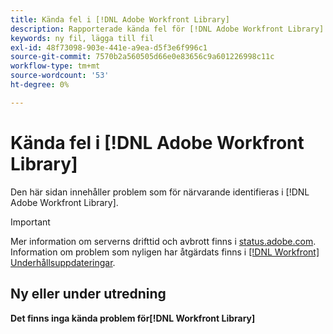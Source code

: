 ```yaml
---
title: Kända fel i [!DNL Adobe Workfront Library]
description: Rapporterade kända fel för [!DNL Adobe Workfront Library]
keywords: ny fil, lägga till fil
exl-id: 48f73098-903e-441e-a9ea-d5f3e6f996c1
source-git-commit: 7570b2a560505d66e0e83656c9a601226998c11c
workflow-type: tm+mt
source-wordcount: '53'
ht-degree: 0%

---
```


# Kända fel i [!DNL Adobe Workfront Library]

Den här sidan innehåller problem som för närvarande identifieras i [!DNL Adobe Workfront Library].

>[!IMPORTANT]
>
>Mer information om serverns drifttid och avbrott finns i [status.adobe.com](https://status.adobe.com). Information om problem som nyligen har åtgärdats finns i [[!DNL Workfront] Underhållsuppdateringar](../maintenance/current-updates.md).


## Ny eller under utredning

**Det finns inga kända problem för[!DNL Workfront Library]**

<!--


-->
